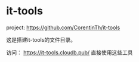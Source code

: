 # it-tools

project: https://github.com/CorentinTh/it-tools

这是搭建it-tools的文件目录。

访问： https://it-tools.cloudb.pub/  直接使用这些工具
